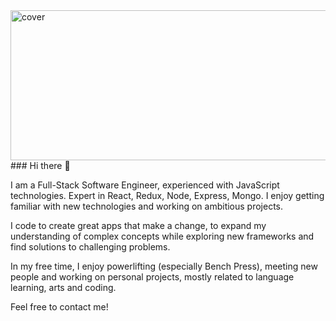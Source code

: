
<img src="https://codersera.com/blog/wp-content/uploads/2020/10/javascript-frameworks.jpg" alt="cover" width="1000" height="240"> 

<div style = {text-align:center}>### Hi there 👋</div>

I am a Full-Stack Software Engineer, experienced with JavaScript technologies. Expert in React, Redux, Node, Express, Mongo. I enjoy getting familiar with new technologies and working on ambitious projects.

I code to create great apps that make a change, to expand my understanding of complex concepts while exploring new frameworks and find solutions to challenging problems.

In my free time, I enjoy powerlifting (especially Bench Press), meeting new people and working on personal projects, mostly related to language learning, arts and coding. 

Feel free to contact me!
